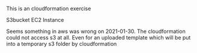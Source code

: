 This is an cloudformation exercise


S3bucket 
EC2 Instance





Seems something in aws was wrong on 2021-01-30. The cloudformation could not access s3 at all. Even for an uploaded template which will be put into a temporary s3 folder by cloudformation
